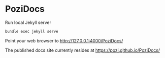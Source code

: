 # PoziDocs

Run local Jekyll server

```bash
bundle exec jekyll serve
```

Point your web browser to http://127.0.0.1:4000/PoziDocs/

The published docs site currently resides at https://pozi.github.io/PoziDocs/
